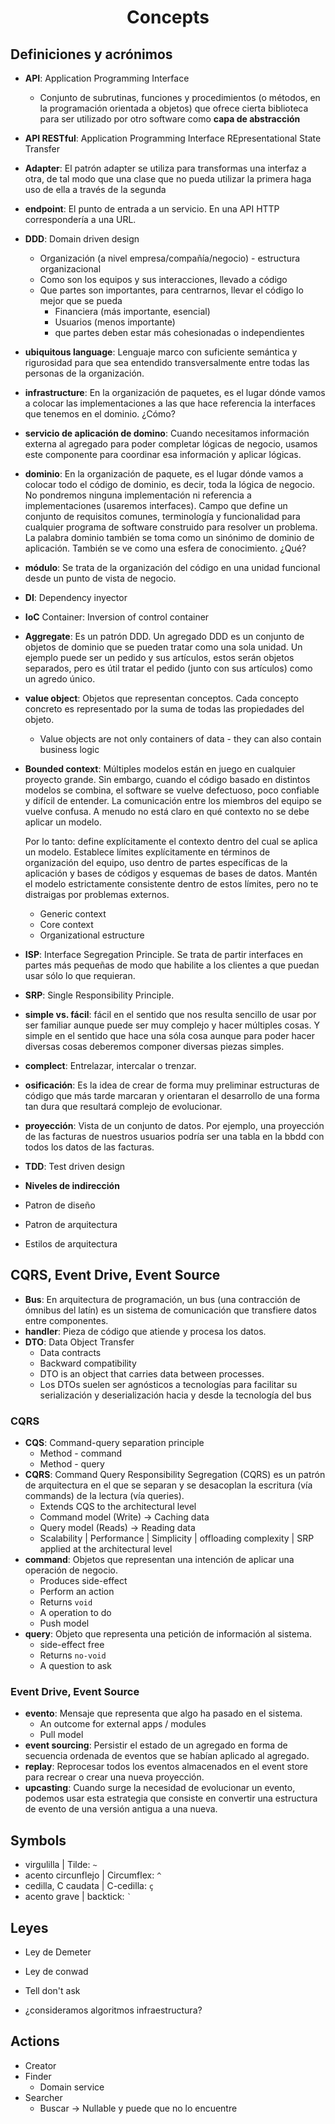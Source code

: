 <h1 align="center">Concepts</h1>

## Definiciones y acrónimos

- **API**: Application Programming Interface
  - Conjunto de subrutinas, funciones y procedimientos (o métodos, en la programación orientada a objetos) que ofrece cierta biblioteca para ser utilizado por otro software como **capa de abstracción**
- **API RESTful**: Application Programming Interface REpresentational State Transfer
- **Adapter**: El patrón adapter se utiliza para transformas una interfaz a otra, de tal modo que una clase que no pueda utilizar la primera haga uso de ella a través de la segunda
- **endpoint**: El punto de entrada a un servicio. En una API HTTP correspondería a una URL.

- **DDD**: Domain driven design
  - Organización (a nivel empresa/compañía/negocio) - estructura organizacional
  - Como son los equipos y sus interacciones, llevado a código
  - Que partes son importantes, para centrarnos, llevar el código lo mejor que se pueda
    - Financiera (más importante, esencial)
    - Usuarios (menos importante)
    - que partes deben estar más cohesionadas o independientes
- **ubiquitous language**: Lenguaje marco con suficiente semántica y rigurosidad para que sea entendido transversalmente entre todas las personas de la organización.

- **infrastructure**: En la organización de paquetes, es el lugar dónde vamos a colocar las implementaciones a las que hace referencia la interfaces que tenemos en el dominio.
  ¿Cómo?
- **servicio de aplicación de domino**: Cuando necesitamos información externa al agregado para poder completar lógicas de negocio, usamos este componente para coordinar esa información y aplicar lógicas.
- **dominio**: En la organización de paquete, es el lugar dónde vamos a colocar todo el código de dominio, es decir, toda la lógica de negocio. No pondremos ninguna implementación ni referencia a implementaciones (usaremos interfaces).
  Campo que define un conjunto de requisitos comunes, terminología y funcionalidad para cualquier programa de software construido para resolver un problema. La palabra dominio también se toma como un sinónimo de dominio de aplicación. También se ve como una esfera de conocimiento.
  ¿Qué?
- **módulo**: Se trata de la organización del código en una unidad funcional desde un punto de vista de negocio.
  
- **DI**: Dependency inyector
- **IoC** Container: Inversion of control container

- **Aggregate**: Es un patrón DDD. Un agregado DDD es un conjunto de objetos de dominio que se pueden tratar como una sola unidad. Un ejemplo puede ser un pedido y sus artículos, estos serán objetos separados, pero es útil tratar el pedido (junto con sus artículos) como un agredo único.
- **value object**: Objetos que representan conceptos. Cada concepto concreto es representado por la suma de todas las propiedades del objeto.
  - Value objects are not only containers of data - they can also contain business logic
- **Bounded context**: Múltiples modelos están en juego en cualquier proyecto grande. Sin embargo, cuando el código basado en distintos modelos se combina, el software se vuelve defectuoso, poco confiable y difícil de entender. La comunicación entre los miembros del equipo se vuelve confusa. A menudo no está claro en qué contexto no se debe aplicar un modelo.

  Por lo tanto: define explícitamente el contexto dentro del cual se aplica un modelo. Establece límites explícitamente en términos de organización del equipo, uso dentro de partes específicas de la aplicación y bases de códigos y esquemas de bases de datos. Mantén el modelo estrictamente consistente dentro de estos límites, pero no te distraigas por problemas externos.
  - Generic context
  - Core context
  - Organizational estructure

- **ISP**: Interface Segregation Principle. Se trata de partir interfaces en partes más pequeñas de modo que habilite a los clientes a que puedan usar sólo lo que requieran.
- **SRP**: Single Responsibility Principle.
- **simple vs. fácil**: fácil en el sentido que nos resulta sencillo de usar por ser familiar aunque puede ser muy complejo y hacer múltiples cosas. Y simple en el sentido que hace una sóla cosa aunque para poder hacer diversas cosas deberemos componer diversas piezas simples.
- **complect**: Entrelazar, intercalar o trenzar.
- **osificación**: Es la idea de crear de forma muy preliminar estructuras de código que más tarde marcaran y orientaran el desarrollo de una forma tan dura que resultará complejo de evolucionar.
- **proyección**: Vista de un conjunto de datos. Por ejemplo, una proyección de las facturas de nuestros usuarios podría ser una tabla en la bbdd con todos los datos de las facturas.
- **TDD**: Test driven design
- **Niveles de indirección**

- Patron de diseño
- Patron de arquitectura
- Estilos de arquitectura

## CQRS, Event Drive, Event Source

- **Bus**: En arquitectura de programación, un bus (una contracción de ómnibus del latín) es un sistema de comunicación que transfiere datos entre componentes.
- **handler**: Pieza de código que atiende y procesa los datos.
- **DTO**: Data Object Transfer
  - Data contracts
  - Backward compatibility
  - DTO is an object that carries data between processes. 
  - Los DTOs suelen ser agnósticos a tecnologías para facilitar su serialización y deserialización hacia y desde la tecnología del bus

### CQRS

- **CQS**: Command-query separation principle
  - Method - command
  - Method - query
- **CQRS**: Command Query Responsibility Segregation (CQRS) es un patrón de arquitectura en el que se separan y se desacoplan la escritura (vía commands) de la lectura (vía queries).
  - Extends CQS to the architectural level
  - Command model (Write) -> Caching data
  - Query model (Reads) -> Reading data
  - Scalability | Performance | Simplicity | offloading complexity | SRP applied at the architectural level
- **command**: Objetos que representan una intención de aplicar una operación de negocio.
  - Produces side-effect
  - Perform an action
  - Returns `void`
  - A operation to do
  - Push model
- **query**: Objeto que representa una petición de información al sistema.
  - side-effect free
  - Returns `no-void`
  - A question to ask

### Event Drive, Event Source

- **evento**: Mensaje que representa que algo ha pasado en el sistema.
  - An outcome for external apps / modules
  - Pull model
- **event sourcing**: Persistir el estado de un agregado en forma de secuencia ordenada de eventos que se habían aplicado al agregado.
- **replay**: Reprocesar todos los eventos almacenados en el event store para recrear o crear una nueva proyección.
- **upcasting**: Cuando surge la necesidad de evolucionar un evento, podemos usar esta estrategia que consiste en convertir una estructura de evento de una versión antigua a una nueva.

## Symbols

- virgulilla | Tilde: `~`
- acento circunflejo | Circumflex: `^`
- cedilla, C caudata | C-cedilla: `ç`
- acento grave | backtick: ``` ` ```

## Leyes

- Ley de Demeter
- Ley de conwad
  
- Tell don't ask
- ¿consideramos algoritmos infraestructura?

## Actions

- Creator
- Finder
  - Domain service
- Searcher
  - Buscar -> Nullable<Entity> y puede que no lo encuentre
